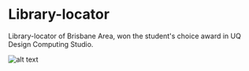 # Library-locator
Library-locator of Brisbane Area, won the student's choice award in UQ Design Computing Studio.

![alt text](https://storage.googleapis.com/wzukusers/user-27336536/images/5abd674dedad9CYDq3ou/slider-1.png)

